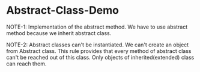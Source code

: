 # Abstract-Class-Demo

NOTE-1: Implementation of the abstract method. We have to use abstract method because we inherit abstract class.<br>

NOTE-2: Abstract classes can't be instantiated. We can't create an object from Abstract class. This rule provides that every method of abstract class can't be reached out of this class. Only objects of inherited(extended) class can reach them.<br>
